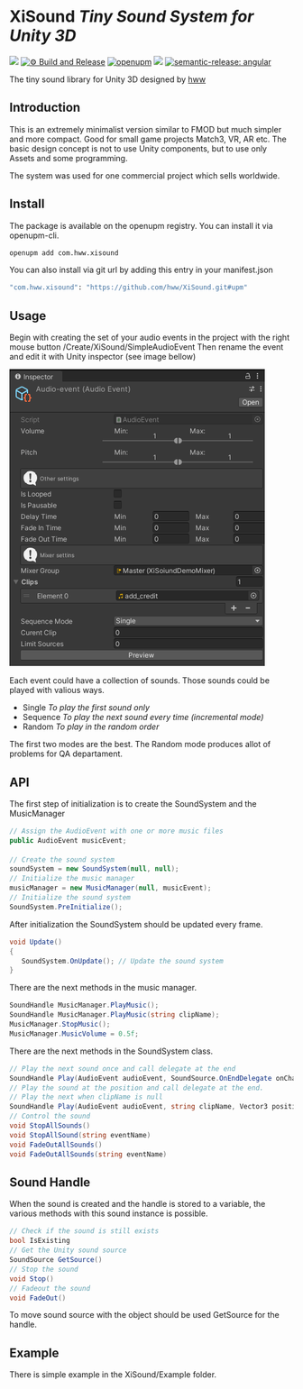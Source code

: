 # XiSound _Tiny Sound System for Unity 3D_

![](https://img.shields.io/badge/unity-2018.3%20or%20later-green.svg)
[![⚙ Build and Release](https://github.com/hww/XiSound/actions/workflows/ci.yml/badge.svg)](https://github.com/hww/XiSound/actions/workflows/ci.yml)
[![openupm](https://img.shields.io/npm/v/com.hww.xisound?label=openupm&registry_uri=https://package.openupm.com)](https://openupm.com/packages/com.hww.xisound/)
[![](https://img.shields.io/github/license/hww/XiSound.svg)](https://github.com/hww/XiSound/blob/master/LICENSE)
[![semantic-release: angular](https://img.shields.io/badge/semantic--release-angular-e10079?logo=semantic-release)](https://github.com/semantic-release/semantic-release)

The tiny sound library for Unity 3D designed by [hww](https://github.com/hww)

## Introduction

This is an extremely minimalist version similar to FMOD but much simpler and more compact. Good for small game projects Match3, VR, AR etc. The basic design concept is not to use Unity components, but to use only Assets and some programming. 

The system was used for one commercial project which sells worldwide. 

## Install

The package is available on the openupm registry. You can install it via openupm-cli.

```bash
openupm add com.hww.xisound
```
You can also install via git url by adding this entry in your manifest.json

```bash
"com.hww.xisound": "https://github.com/hww/XiSound.git#upm"
```

## Usage
Begin with creating the set of your audio events in the project with the right mouse button /Create/XiSound/SimpleAudioEvent 
Then rename the event and edit it with Unity inspector (see image bellow)

![Audio Event Image](https://raw.githubusercontent.com/hww/XiSound/master/Assets/XiSound/Documentation/AudioEvent.gif)


Each event could have a collection of sounds. Those sounds could be played with valious ways.

- Single _To play the first sound only_
- Sequence _To play the next sound every time (incremental mode)_
- Random _To play in the random order_

The first two modes are the best. The Random mode produces allot of problems for QA departament. 


## API

The first step of initialization is to create the SoundSystem and the MusicManager

```C#
// Assign the AudioEvent with one or more music files
public AudioEvent musicEvent;

// Create the sound system
soundSystem = new SoundSystem(null, null);
// Initialize the music manager
musicManager = new MusicManager(null, musicEvent);
// Initialize the sound system
SoundSystem.PreInitialize();
```

After initialization the SoundSystem should be updated every frame.

```C#
void Update()
{
   SoundSystem.OnUpdate(); // Update the sound system
}
```

There are the next methods in the music manager.

```C#
SoundHandle MusicManager.PlayMusic();
SoundHandle MusicManager.PlayMusic(string clipName);
MusicManager.StopMusic();
MusicManager.MusicVolume = 0.5f;
```

There are the next methods in the SoundSystem class.

``` C#
// Play the next sound once and call delegate at the end
SoundHandle Play(AudioEvent audioEvent, SoundSource.OnEndDelegate onChangeState = null)
// Play the sound at the position and call delegate at the end.
// Play the next when clipName is null 
SoundHandle Play(AudioEvent audioEvent, string clipName, Vector3 position, SoundSource.OnEndDelegate onChangeState = null)
// Control the sound
void StopAllSounds()
void StopAllSound(string eventName)
void FadeOutAllSounds()
void FadeOutAllSounds(string eventName)
```

## Sound Handle

When the sound is created and the handle is stored to a variable, the various methods with this sound instance is possible. 

``` C#
// Check if the sound is still exists
bool IsExisting
// Get the Unity sound source
SoundSource GetSource()
// Stop the sound
void Stop()
// Fadeout the sound
void FadeOut()
```

To move sound source with the object should be used GetSource for the handle.

## Example

There is simple example in the XiSound/Example folder.
